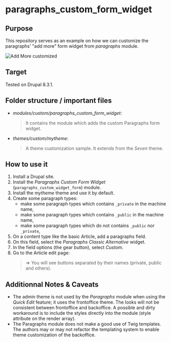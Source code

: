 # paragraphs_custom_form_widget
## Purpose

This repository serves as an example on how we can customize the paragraphs' "add more" form widget from *paragraphs* module.

![Add More customized](https://github.com/Eurelis/Eurelis-Drupal8-CodeSnippet/blob/master/paragraphs_custom_form_widget/readme/capture.png)

## Target

Tested on Drupal 8.3.1.

## Folder structure / important files

* *modules/custom/paragraphs_custom_form_widget*:
  > It contains the module which adds the custom Paragraphs form widget.
* *themes/custom/mytheme*:
  > A theme customization sample. It extends from the *Seven* theme.

## How to use it

1. Install a Drupal site.
2. Install the *Paragraphs Custom Form Widget* (`paragraphs_custom_widget_form`) module.
3. Install the *mytheme* theme and use it by default.
2. Create some paragraph types:
   * make some paragraph types which contains `_private` in the machine name,
   * make some paragraph types which contains `_public` in the machine name,
   * make some paragraph types which do not contains `_public` nor `_private`,
3. On a content type like the basic Article, add a paragraphs field.
4. On this field, select the *Paragraphs Classic Alternative* widget.
5. In the field options (the gear button), select *Custom*.
6. Go to the Article edit page:
   > => You will see buttons separated by their names (private, public and others).

## Additionnal Notes & Caveats

* The admin theme is not used by the *Paragraphs* module when using the *Quick Edit* feature; it uses the frontoffice theme. The looks will not be consistent between frontoffice and backoffice. A possible and dirty workaround is to include the styles directly into the module (style attribute on the render array).
* The Paragraphs module does not make a good use of Twig templates. The authors may or may not refactor the templating system to enable theme customization of the backoffice.
